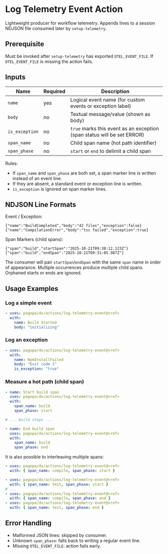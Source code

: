 # Log Telemetry Event Action

Lightweight producer for workflow telemetry. Appends lines to a session NDJSON file consumed later by `setup-telemetry`.


## Prerequisite

Must be invoked after `setup-telemetry` has exported `OTEL_EVENT_FILE`. If `OTEL_EVENT_FILE` is missing the action fails.

## Inputs

| Name           | Required | Description                                                             |
| -------------- | -------- | ----------------------------------------------------------------------- |
| `name`         | yes      | Logical event name (for custom events or exception label)               |
| `body`         | no       | Textual message/value (shown as body)                                   |
| `is_exception` | no       | `true` marks this event as an exception (span status will be set ERROR) |
| `span_name`    | no       | Child span name (hot path identifier)                                   |
| `span_phase`   | no       | `start` or `end` to delimit a child span                                |

Rules:

- If `span_name` and `span_phase` are both set, a span marker line is written instead of an event line.
- If they are absent, a standard event or exception line is written.
- `is_exception` is ignored on span marker lines.

## NDJSON Line Formats

Event / Exception:

```jsonc
{"name":"BuildCompleted","body":"42 files","exception":false}
{"name":"CompilationError","body":"tsc failed","exception":true}
```

Span Markers (child spans):

```jsonc
{"span":"build","startSpan":"2025-10-21T09:30:12.123Z"}
{"span":"build","endSpan":"2025-10-21T09:31:05.987Z"}
```

The consumer will pair `startSpan`/`endSpan` with the same `span` name in order of appearance. Multiple occurrences produce multiple child spans. Orphaned starts or ends are ignored.

## Usage Examples

### Log a simple event

```yaml
- uses: pagopa/dx/actions/log-telemetry-event@<ref>
  with:
    name: Build Started
    body: "initializing"
```

### Log an exception

```yaml
- uses: pagopa/dx/actions/log-telemetry-event@<ref>
  with:
    name: NpmInstallFailed
    body: "Exit code 1"
    is_exception: "true"
```

### Measure a hot path (child span)

```yaml
- name: Start build span
  uses: pagopa/dx/actions/log-telemetry-event@<ref>
  with:
    span_name: build
    span_phase: start

# ... build steps ...

- name: End build span
  uses: pagopa/dx/actions/log-telemetry-event@<ref>
  with:
    span_name: build
    span_phase: end
```

It is also possible to interleaving multiple spans:

```yaml
- uses: pagopa/dx/actions/log-telemetry-event@<ref>
  with: { span_name: compile, span_phase: start }

- uses: pagopa/dx/actions/log-telemetry-event@<ref>
  with: { span_name: test, span_phase: start }
# ...
- uses: pagopa/dx/actions/log-telemetry-event@<ref>
  with: { span_name: compile, span_phase: end }
- uses: pagopa/dx/actions/log-telemetry-event@<ref>
  with: { span_name: test, span_phase: end }
```

## Error Handling

- Malformed JSON lines: skipped by consumer.
- Unknown `span_phase`: falls back to writing a regular event line.
- Missing `OTEL_EVENT_FILE`: action fails early.
